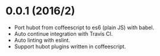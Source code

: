 0.0.1 (2016/2)
========

* Port hubot from coffeescript to es6 (plain JS) with babel.
* Auto continue integration with Travis CI.
* Auto linting with eslint.
* Support hubot plugins written in coffeescript.
